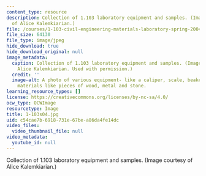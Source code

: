 ```yaml
---
content_type: resource
description: Collection of 1.103 laboratory equipment and samples. (Image courtesy
  of Alice Kalemkiarian.)
file: /courses/1-103-civil-engineering-materials-laboratory-spring-2004/c54cae7b6918731e67bea86da4fe14dc_1-103s04.jpg
file_size: 64130
file_type: image/jpeg
hide_download: true
hide_download_original: null
image_metadata:
  caption: Collection of 1.103 laboratory equipment and samples. (Image courtesy of
    Alice Kalemkiarian. Used with permission.)
  credit: ''
  image-alt: A photo of various equipment- like a caliper, scale, beaker with sample
    materials like pieces of wood, metal and stone.
learning_resource_types: []
license: https://creativecommons.org/licenses/by-nc-sa/4.0/
ocw_type: OCWImage
resourcetype: Image
title: 1-103s04.jpg
uid: c54cae7b-6918-731e-67be-a86da4fe14dc
video_files:
  video_thumbnail_file: null
video_metadata:
  youtube_id: null
---
```

Collection of 1.103 laboratory equipment and samples. (Image courtesy of Alice Kalemkiarian.)